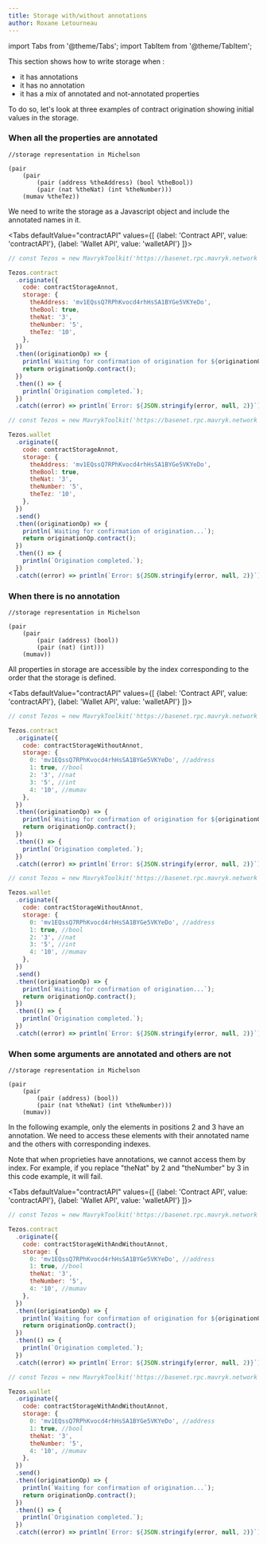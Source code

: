 ```yaml
---
title: Storage with/without annotations
author: Roxane Letourneau
---
```

import Tabs from '@theme/Tabs';
import TabItem from '@theme/TabItem';

This section shows how to write storage when :

- it has annotations
- it has no annotation
- it has a mix of annotated and not-annotated properties

To do so, let's look at three examples of contract origination showing initial values in the storage.

### When all the properties are annotated

```
//storage representation in Michelson

(pair
    (pair
        (pair (address %theAddress) (bool %theBool))
        (pair (nat %theNat) (int %theNumber)))
    (mumav %theTez))
```

We need to write the storage as a Javascript object and include the annotated names in it.

<Tabs
defaultValue="contractAPI"
values={[
{label: 'Contract API', value: 'contractAPI'},
{label: 'Wallet API', value: 'walletAPI'}
]}>
<TabItem value="contractAPI">

```js live noInline
// const Tezos = new MavrykToolkit('https://basenet.rpc.mavryk.network');

Tezos.contract
  .originate({
    code: contractStorageAnnot,
    storage: {
      theAddress: 'mv1EQssQ7RPhKvocd4rhHsSA1BYGe5VKYeDo',
      theBool: true,
      theNat: '3',
      theNumber: '5',
      theTez: '10',
    },
  })
  .then((originationOp) => {
    println(`Waiting for confirmation of origination for ${originationOp.contractAddress}...`);
    return originationOp.contract();
  })
  .then(() => {
    println(`Origination completed.`);
  })
  .catch((error) => println(`Error: ${JSON.stringify(error, null, 2)}`));
```
</TabItem>
  <TabItem value="walletAPI">

```js live noInline wallet
// const Tezos = new MavrykToolkit('https://basenet.rpc.mavryk.network');

Tezos.wallet
  .originate({
    code: contractStorageAnnot,
    storage: {
      theAddress: 'mv1EQssQ7RPhKvocd4rhHsSA1BYGe5VKYeDo',
      theBool: true,
      theNat: '3',
      theNumber: '5',
      theTez: '10',
    },
  })
  .send()
  .then((originationOp) => {
    println(`Waiting for confirmation of origination...`);
    return originationOp.contract();
  })
  .then(() => {
    println(`Origination completed.`);
  })
  .catch((error) => println(`Error: ${JSON.stringify(error, null, 2)}`));
```
  </TabItem>
</Tabs>

### When there is no annotation

```
//storage representation in Michelson

(pair
    (pair
        (pair (address) (bool))
        (pair (nat) (int)))
    (mumav))
```

All properties in storage are accessible by the index corresponding to the order that the storage is defined.

<Tabs
defaultValue="contractAPI"
values={[
{label: 'Contract API', value: 'contractAPI'},
{label: 'Wallet API', value: 'walletAPI'}
]}>
<TabItem value="contractAPI">

```js live noInline
// const Tezos = new MavrykToolkit('https://basenet.rpc.mavryk.network');

Tezos.contract
  .originate({
    code: contractStorageWithoutAnnot,
    storage: {
      0: 'mv1EQssQ7RPhKvocd4rhHsSA1BYGe5VKYeDo', //address
      1: true, //bool
      2: '3', //nat
      3: '5', //int
      4: '10', //mumav
    },
  })
  .then((originationOp) => {
    println(`Waiting for confirmation of origination for ${originationOp.contractAddress}...`);
    return originationOp.contract();
  })
  .then(() => {
    println(`Origination completed.`);
  })
  .catch((error) => println(`Error: ${JSON.stringify(error, null, 2)}`));
```
</TabItem>
  <TabItem value="walletAPI">

```js live noInline wallet
// const Tezos = new MavrykToolkit('https://basenet.rpc.mavryk.network');

Tezos.wallet
  .originate({
    code: contractStorageWithoutAnnot,
    storage: {
      0: 'mv1EQssQ7RPhKvocd4rhHsSA1BYGe5VKYeDo', //address
      1: true, //bool
      2: '3', //nat
      3: '5', //int
      4: '10', //mumav
    },
  })
  .send()
  .then((originationOp) => {
    println(`Waiting for confirmation of origination...`);
    return originationOp.contract();
  })
  .then(() => {
    println(`Origination completed.`);
  })
  .catch((error) => println(`Error: ${JSON.stringify(error, null, 2)}`));
```
  </TabItem>
</Tabs>

### When some arguments are annotated and others are not

```
//storage representation in Michelson

(pair
    (pair
        (pair (address) (bool))
        (pair (nat %theNat) (int %theNumber)))
    (mumav))
```

In the following example, only the elements in positions 2 and 3 have an annotation. We need to access these elements with their annotated name and the others with corresponding indexes.

Note that when proprieties have annotations, we cannot access them by index. For example, if you replace "theNat" by 2 and "theNumber" by 3 in this code example, it will fail.

<Tabs
defaultValue="contractAPI"
values={[
{label: 'Contract API', value: 'contractAPI'},
{label: 'Wallet API', value: 'walletAPI'}
]}>
<TabItem value="contractAPI">

```js live noInline
// const Tezos = new MavrykToolkit('https://basenet.rpc.mavryk.network');

Tezos.contract
  .originate({
    code: contractStorageWithAndWithoutAnnot,
    storage: {
      0: 'mv1EQssQ7RPhKvocd4rhHsSA1BYGe5VKYeDo', //address
      1: true, //bool
      theNat: '3',
      theNumber: '5',
      4: '10', //mumav
    },
  })
  .then((originationOp) => {
    println(`Waiting for confirmation of origination for ${originationOp.contractAddress}...`);
    return originationOp.contract();
  })
  .then(() => {
    println(`Origination completed.`);
  })
  .catch((error) => println(`Error: ${JSON.stringify(error, null, 2)}`));
```

</TabItem>
  <TabItem value="walletAPI">

```js live noInline wallet
// const Tezos = new MavrykToolkit('https://basenet.rpc.mavryk.network');

Tezos.wallet
  .originate({
    code: contractStorageWithAndWithoutAnnot,
    storage: {
      0: 'mv1EQssQ7RPhKvocd4rhHsSA1BYGe5VKYeDo', //address
      1: true, //bool
      theNat: '3',
      theNumber: '5',
      4: '10', //mumav
    },
  })
  .send()
  .then((originationOp) => {
    println(`Waiting for confirmation of origination...`);
    return originationOp.contract();
  })
  .then(() => {
    println(`Origination completed.`);
  })
  .catch((error) => println(`Error: ${JSON.stringify(error, null, 2)}`));
```
  </TabItem>
</Tabs>